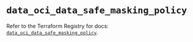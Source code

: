 # `data_oci_data_safe_masking_policy`

Refer to the Terraform Registry for docs: [`data_oci_data_safe_masking_policy`](https://registry.terraform.io/providers/oracle/oci/6.18.0/docs/data-sources/data_safe_masking_policy).
